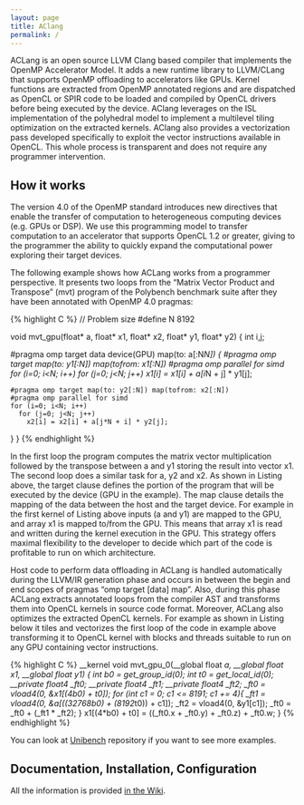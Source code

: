 ```yaml
---
layout: page
title: AClang
permalink: /
---
```


ACLang is an open source LLVM Clang based compiler that implements the
OpenMP Accelerator Model. It adds a new runtime library to LLVM/CLang
that supports OpenMP offloading to accelerators like GPUs. Kernel
functions are extracted from OpenMP annotated regions and are
dispatched as OpenCL or SPIR code to be loaded and compiled by OpenCL
drivers before being executed by the device. AClang leverages on the
ISL implementation of the polyhedral model to implement a multilevel
tiling optimization on the extracted kernels. AClang also provides a
vectorization pass developed specifically to exploit the vector
instructions available in OpenCL. This whole process is transparent
and does not require any programmer intervention.

## How it works

The version 4.0 of the  OpenMP standard introduces new directives that
enable the transfer of  computation to heterogeneous computing devices
(e.g.  GPUs  or  DSP).  We  use this  programming  model  to  transfer
computation to  an accelerator  that supports  OpenCL 1.2  or greater,
giving  to   the  programmer  the   ability  to  quickly   expand  the
computational power exploring their target devices.

The following example shows how ACLang works from a programmer
perspective. It presents two loops from the “Matrix Vector Product and
Transpose” (mvt) program of the Polybench benchmark suite after they
have been annotated with OpenMP 4.0 pragmas: 

{% highlight C %}
// Problem size
#define N 8192

void mvt_gpu(float* a, float* x1, float* x2,
                       float* y1, float* y2)
{
  int i,j;
  
  #pragma omp target data device(GPU) map(to: a[:N*N])
  {
    #pragma omp target map(to: y1[:N]) map(tofrom: x1[:N])
    #pragma omp parallel for simd
    for (i=0; i<N; i++) 
      for (j=0; j<N; j++) 
        x1[i] = x1[i] + a[i*N + j] * y1[j];
	
    #pragma omp target map(to: y2[:N]) map(tofrom: x2[:N])
    #pragma omp parallel for simd
    for (i=0; i<N; i++) 
      for (j=0; j<N; j++) 
        x2[i] = x2[i] + a[j*N + i] * y2[j];
  }
}
{% endhighlight %}

In the first loop the program computes the matrix vector
multiplication followed by the transpose between a and y1 storing the
result into vector x1. The second loop does a similar task for a, y2
and x2. As shown in Listing above, the target clause defines the portion
of the program that will be executed by the device (GPU in the
example). The map clause details the mapping of the data between the
host and the target device. For example in the first kernel of
Listing above inputs (a and y1) are mapped to the GPU, and array x1 is
mapped to/from the GPU. This means that array x1 is read and written
during the kernel execution in the GPU. This strategy offers maximal
flexibility to the developer to decide which part of the code is
profitable to run on which architecture. 

Host code to perform data offloading in ACLang is handled
automatically during the LLVM/IR generation phase and occurs in
between the begin and end scopes of pragmas “omp target [data]
map”. Also, during this phase ACLang extracts annotated loops from the
compiler AST and transforms them into OpenCL kernels in source code
format. Moreover, ACLang also optimizes the extracted OpenCL
kernels. For example as shown in Listing below it tiles and vectorizes
the first loop of the code in example above transforming it to OpenCL
kernel with blocks and threads suitable to run on any GPU containing
vector instructions. 

{% highlight C %}
__kernel void mvt_gpu_0(__global float *a, 
                        __global float *x1, 
                        __global float *y1) {
  int b0 = get_group_id(0);
  int t0 = get_local_id(0);
  __private float4 _ft0;
  __private float4 _ft1;
  __private float4 _ft2;
  _ft0 = vload4(0, &x1[(4*b0) + t0]);
  for (int c1 = 0; c1 <= 8191; c1 += 4){
    _ft1 = vload4(0, &a[((32768*b0) + (8192*t0)) + c1]);
    _ft2 = vload4(0, &y1[c1]);
    _ft0 = _ft0 + (_ft1 * _ft2);
  }
  x1[(4*b0) + t0] = ((_ft0.x + _ft0.y) + _ft0.z) + _ft0.w;
}
{% endhighlight %}

You can look at [Unibench](https://github.com/omp2ocl/Unibench)
repository if you want to see more examples. 


## Documentation, Installation, Configuration

All the information is provided [in the Wiki](https://github.com/omp2ocl/aclang/wiki).
